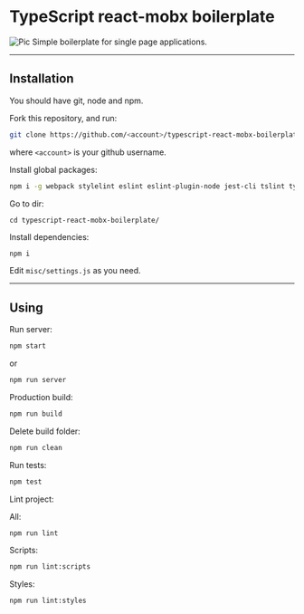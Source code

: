# TypeScript react-mobx boilerplate
![Pic](http://i.imgur.com/uB7Dtbc.jpg)
Simple boilerplate for single page applications.
___

## Installation
You should have git, node and npm.

Fork this repository, and run:
```sh
git clone https://github.com/<account>/typescript-react-mobx-boilerplate.git
```
where ```<account>``` is your github username.

Install global packages:

```sh
npm i -g webpack stylelint eslint eslint-plugin-node jest-cli tslint typescript@2.0.3
```

Go to dir:

```
cd typescript-react-mobx-boilerplate/
```

Install dependencies:

```sh
npm i
```

Edit ```misc/settings.js``` as you need.

___
## Using
Run server:

```sh
npm start
```

or

```sh
npm run server
```

Production build:

```sh
npm run build
```

Delete build folder:

```sh
npm run clean
```

Run tests:

```sh
npm test
```

Lint project:

All:

```sh
npm run lint
```

Scripts:

```sh
npm run lint:scripts
```

Styles:

```sh
npm run lint:styles
```